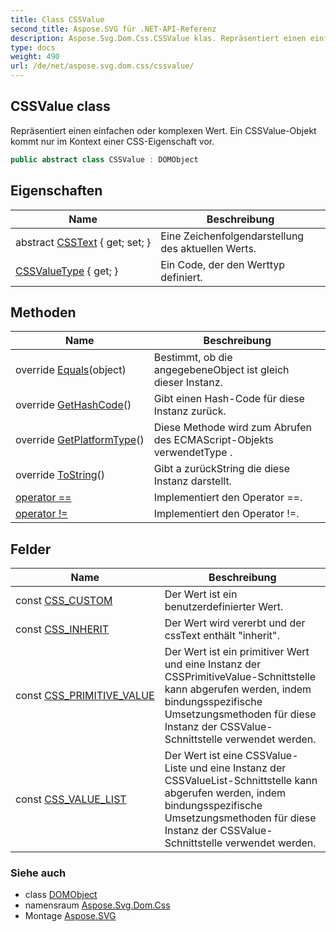 ```yaml
---
title: Class CSSValue
second_title: Aspose.SVG für .NET-API-Referenz
description: Aspose.Svg.Dom.Css.CSSValue klas. Repräsentiert einen einfachen oder komplexen Wert. Ein CSSValueObjekt kommt nur im Kontext einer CSSEigenschaft vor.
type: docs
weight: 490
url: /de/net/aspose.svg.dom.css/cssvalue/
---
```

## CSSValue class

Repräsentiert einen einfachen oder komplexen Wert. Ein CSSValue-Objekt kommt nur im Kontext einer CSS-Eigenschaft vor.

```csharp
public abstract class CSSValue : DOMObject
```

## Eigenschaften

| Name | Beschreibung |
| --- | --- |
| abstract [CSSText](../../aspose.svg.dom.css/cssvalue/csstext/) { get; set; } | Eine Zeichenfolgendarstellung des aktuellen Werts. |
| [CSSValueType](../../aspose.svg.dom.css/cssvalue/cssvaluetype/) { get; } | Ein Code, der den Werttyp definiert. |

## Methoden

| Name | Beschreibung |
| --- | --- |
| override [Equals](../../aspose.svg.dom.css/cssvalue/equals/)(object) | Bestimmt, ob die angegebeneObject ist gleich dieser Instanz. |
| override [GetHashCode](../../aspose.svg.dom.css/cssvalue/gethashcode/)() | Gibt einen Hash-Code für diese Instanz zurück. |
| override [GetPlatformType](../../aspose.svg.dom.css/cssvalue/getplatformtype/)() | Diese Methode wird zum Abrufen des ECMAScript-Objekts verwendetType . |
| override [ToString](../../aspose.svg.dom.css/cssvalue/tostring/)() | Gibt a zurückString die diese Instanz darstellt. |
| [operator ==](../../aspose.svg.dom.css/cssvalue/op_equality/) | Implementiert den Operator ==. |
| [operator !=](../../aspose.svg.dom.css/cssvalue/op_inequality/) | Implementiert den Operator !=. |

## Felder

| Name | Beschreibung |
| --- | --- |
| const [CSS_CUSTOM](../../aspose.svg.dom.css/cssvalue/css_custom/) | Der Wert ist ein benutzerdefinierter Wert. |
| const [CSS_INHERIT](../../aspose.svg.dom.css/cssvalue/css_inherit/) | Der Wert wird vererbt und der cssText enthält "inherit". |
| const [CSS_PRIMITIVE_VALUE](../../aspose.svg.dom.css/cssvalue/css_primitive_value/) | Der Wert ist ein primitiver Wert und eine Instanz der CSSPrimitiveValue-Schnittstelle kann abgerufen werden, indem bindungsspezifische Umsetzungsmethoden für diese Instanz der CSSValue-Schnittstelle verwendet werden. |
| const [CSS_VALUE_LIST](../../aspose.svg.dom.css/cssvalue/css_value_list/) | Der Wert ist eine CSSValue-Liste und eine Instanz der CSSValueList-Schnittstelle kann abgerufen werden, indem bindungsspezifische Umsetzungsmethoden für diese Instanz der CSSValue-Schnittstelle verwendet werden. |

### Siehe auch

* class [DOMObject](../../aspose.svg.dom/domobject/)
* namensraum [Aspose.Svg.Dom.Css](../../aspose.svg.dom.css/)
* Montage [Aspose.SVG](../../)


